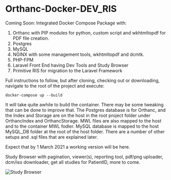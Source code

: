 # Orthanc-Docker-DEV_RIS
Coming Soon:  Integrated Docker Compose Package with:

  1.  Orthanc with PIP modules for python, custom script and wkhtmltopdf for PDF file creation.
  2.  Postgres
  3.  MySQL
  4.  NGINX with some management tools, wkhtmltopdf and dcmtk.
  5.  PHP-FPM
  6.  Laravel Front End having Dev Tools and Study Browser
  7.  Primitive RIS for migration to the Laravel Framework

Full instructions to follow, but after cloning, checking out or downloading, navigate to the root of the project and execute:

`docker-compose up --build`

It will take quite awhile to build the container.  There may be some tweaking that can be done to improve that.  The Postgres database is for Orthanc, and the Index and Storage are on the host in the root project folder under OrthancIndex and OrthancStorage.  MWL files are also mapped to the host and to the container MWL fodler.  MySQL database is mapped to the host MySQL_DB folder at the root of the host folder.  There are a number of other setups and .sql files that are explained later.

Expect that by 1 March 2021 a working version will be here.

Study Browser with pagination, viewer(s), reporting tool, pdf/png uploader, dcm/iso downloader, get all studies for PatientID, more to come.

![Study Browser](https://github.com/sscotti/Orthanc-Docker-DEV_RIS/blob/main/docs/browser.png)
